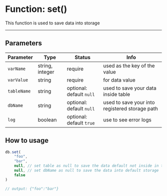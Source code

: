# Function: set()

This function is used to save data into storage

---
## Parameters

| Parameter | Type | Status | Info | 
| --- | --- | --- | --- | 
| `varName` | string, integer | require | used as the key of the value |
| `varValue` | string | require | for data value |
| `tableName` | string | optional: default `null` | used to save your data inside table |
| `dbName` | string | optional: default `null` | used to save your into registered storage path |
| `log` | boolean | optional: default `true` | use to see error logs |

## How to usage

```js
db.set(
    "foo",
    "bar",
    null, // set table as null to save the data default not inside in table
    null, // set dbName as null to save the data into default storage
    false
)

// output: {"foo":"bar"}
```